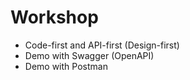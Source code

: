 # Workshop
* Code-first and API-first (Design-first)
* Demo with Swagger (OpenAPI)
* Demo with Postman
